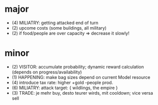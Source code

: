 
# major

* (4) MILIATRY: getting attacked end of turn
* (2) upcome costs (some buildings, all military)
* (2) if food/people are over capacity => decrease it slowly!

# minor

* (2) VISITOR: accumulate probability; dynamic reward calculation (depends on progress/availability)
* (1) HAPPENING: make bag sizes depend on current Model resource
* (4) introduce tax rate: higher +gold -people prod.
* (6) MILIATRY: attack target: { wildlings, the empire }
* (3) TRADE: je mehr buy, desto teurer wirds, mit cooldown; vice versa sell
